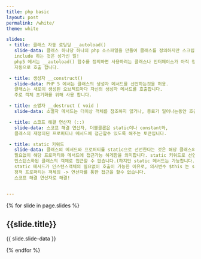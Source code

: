 ```yaml
---
title: php basic
layout: post
permalink: /white/
theme: white

slides:
 - title: 클래스 자동 로딩딩 __autoload()
   slide-data: 클래스 하나당 하나의 php 소스파일을 만들어 클래스를 정의하지만 스크립트마다 매번 클래스를
   include 하는 것은 성가신 일!
   php5 에서는 __autoload() 함수를 정의하면 사용하려는 클래스나 인터페이스가 아직 정의 되지 않았을 경우
   자동으로 호출 합니다.

 - title: 생성자 __construct()
   slide-data: PHP 5 에서는 클래스의 생성자 메서드를 선언하는것을 허용.
   클래스는 새로이 생성된 오브젝트마다 자신의 생성자 메서드를 호출합니다.
   주로 객체 초기화를 위해 사용 합니다.

 - title: 소멸자 __destruct ( void )
   slide-data: 소멸자 메서드는 더이상 객체를 참조하지 않거나, 종료가 일어나는동안 호출될수 있을 것입니다. 생성자처럼, 부모 소멸자는 묵시적으로 호출되지 않습니다. 부모 소멸자를 호출하기 위해서는, 소멸자 내부에서 parent::__destruct() 를 명시적으로 호출해 줘야 합니다. 또한 생성자처럼, 자식 클래스가 소멸자를 가지지 않는다면 부모의 것을 상속합니다.

 - title: 스코프 해결 연산자 (::)
   slide-data: 스코프 해결 연산자, 더블콜론은 static이나 constant와,
   클래스의 재정의된 프로퍼티나 메서드에 접근할수 있도록 해주는 토큰입니다.

 - title: static 키워드
   slide-data: 클래스의 메서드와 프로퍼티를 static으로 선언한다는 것은 해당 클래스의 인스턴스화가
   필요없이 해당 프로퍼티와 메서드에 접근가능 하게함을 의미합니다. static 키워드로 선언된 프로퍼티는
   인스턴스화된 클래스의 객체로 접근할 수 없습니다.(하지만 static 메서드는 가능합니다.)
   static 메서드가 인스턴스객체의 필요없이 호출이 가능한 이유로, 의사변수 $this 는 static으로 선언된 메서드안에는 존재하지 않습니다.
   정적 프로퍼티는 객체의 -> 연산자를 통한 접근을 할수 없습니다.
   스코프 해결 연산자로 해결!


---
```


{% for slide in page.slides %}

<section data-background="{% if slide.background %}{{slide.background}}{% else %}{{page.background}}{% endif %}"><h1>{{slide.title}}</h1>{{ slide.slide-data }}</section>

{% endfor %}
